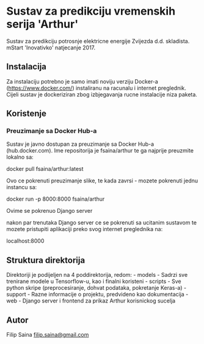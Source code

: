 # Sustav za predikciju vremenskih serija 'Arthur'

Sustav za predikciju potrosnje elektricne energije Zvijezda d.d. skladista.
mStart 'Inovativko' natjecanje 2017.

## Instalacija

Za instalaciju potrebno je samo imati noviju verziju Docker-a (https://www.docker.com/)
instaliranu na racunalu i internet preglednik. Cijeli sustav je dockeriziran zbog 
izbjegavanja rucne instalacije niza paketa.

## Koristenje

### Preuzimanje sa Docker Hub-a
Sustav je javno dostupan za preuzimanje sa Docker Hub-a (hub.docker.com).
Ime repositorija je fsaina/arthur te ga najprije preuzmite lokalno sa:

docker pull fsaina/arthur:latest

Ovo ce pokrenuti preuzimanje slike, te kada zavrsi - mozete pokrenuti
jednu instancu sa:

docker run -p 8000:8000 fsaina/arthur

Ovime se pokrenuo Django server

nakon par trenutaka Django server ce se pokrenuti sa ucitanim sustavom 
te mozete pristupiti aplikaciji preko svog internet preglednika na:

localhost:8000


## Struktura direktorija
Direktoriji je podijeljen na 4 poddirektorija, redom:
    - models - Sadrzi sve trenirane modele u Tensorflow-u, kao i finalni koristeni
    - scripts - Sve python skripe (preprocesiranje, dohvat podataka, pokretanje Keras-a)
    - support - Razne informacije o projektu, predvideno kao dokumentacija
    - web - Django server i frontend za prikaz Arthur korisnickog sucelja

## Autor

Filip Saina
filip.saina@gmail.com
